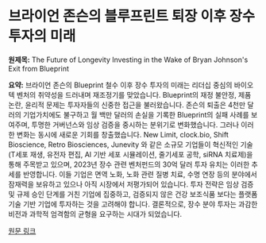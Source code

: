 # 브라이언 존슨의 블루프린트 퇴장 이후 장수 투자의 미래

**원제목:** The Future of Longevity Investing in the Wake of Bryan Johnson's Exit from Blueprint

**요약:** 브라이언 존슨의 Blueprint 철수 이후 장수 투자의 미래는 리더십 중심의 바이오텍 벤처의 취약성을 드러내며 재조정기를 맞았습니다. Blueprint의 재정 불안정, 제품 논란, 윤리적 문제는 투자자들의 신중한 접근을 불러왔습니다.  존슨의 퇴출은 4천만 달러의 기업가치에도 불구하고 월 백만 달러의 손실을 기록한 Blueprint의 실패 사례를 보여주며,  투명한 거버넌스와 임상 검증을 중시하는 분위기로 변화했습니다.  그러나 이러한 변화는 동시에 새로운 기회를 창출했습니다.  New Limit, clock.bio, Shift Bioscience, Retro Biosciences, Junevity 와 같은  소규모 기업들이 혁신적인 기술(T세포 재생, 유전자 편집, AI 기반 세포 시뮬레이션, 줄기세포 공학, siRNA 치료제)을 통해 주목받고 있으며,  2023년 장수 관련 벤처펀드의 30억 달러 투자 유치는 이러한 추세를 반영합니다.  이들 기업은 면역 노화, 노화 관련 질병 치료, 수명 연장 등의 분야에서  잠재력을 보유하고 있으나 아직 시장에서 저평가되어 있습니다.  투자 전략은 임상 검증 및 규제 승인 단계를 거친 기업에 집중하고,  검증되지 않은 건강 보조식품 보다는  플랫폼 기술 기반 기업에 투자하는 것을 고려해야 합니다.  결론적으로, 장수 분야 투자는 과감한 비전과 과학적 엄격함의 균형을 요구하는 시대가 되었습니다.

[원문 링크](https://www.ainvest.com/news/future-longevity-investing-wake-bryan-johnson-exit-blueprint-2507/)
